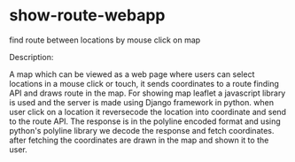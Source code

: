 # show-route-webapp
find route between locations by mouse click on map 

Description:

A map which can be viewed as a web page where users can select locations in a mouse click or touch, it sends coordinates to a route finding API and draws route in the map.
For showing map leaflet a javascript library is used and the server is made using Django framework in python. when user click on a location it reversecode the location into coordinate and send to the route API.
The response is in the polyline encoded format and using python's polyline library we decode the response and fetch coordinates.
after fetching the coordinates are drawn in the map and shown it to the user.


